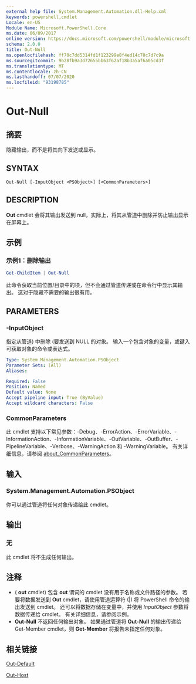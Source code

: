 ```yaml
---
external help file: System.Management.Automation.dll-Help.xml
keywords: powershell,cmdlet
Locale: en-US
Module Name: Microsoft.PowerShell.Core
ms.date: 06/09/2017
online version: https://docs.microsoft.com/powershell/module/microsoft.powershell.core/out-null?view=powershell-7.1&WT.mc_id=ps-gethelp
schema: 2.0.0
title: Out-Null
ms.openlocfilehash: ff70c7dd5314fd1f123299e8f4ed14c70c7d7c9a
ms.sourcegitcommit: 9b28fb9a3d72655bb63f62af18b3a5af6a05cd3f
ms.translationtype: MT
ms.contentlocale: zh-CN
ms.lasthandoff: 07/07/2020
ms.locfileid: "93198785"
---
```

# Out-Null

## 摘要
隐藏输出，而不是将其向下发送或显示。

## SYNTAX

```
Out-Null [-InputObject <PSObject>] [<CommonParameters>]
```

## DESCRIPTION

**Out** cmdlet 会将其输出发送到 null，实际上，将其从管道中删除并防止输出显示在屏幕上。

## 示例

### 示例1：删除输出

```powershell
Get-ChildItem | Out-Null
```

此命令获取当前位置/目录中的项，但不会通过管道传递或在命令行中显示其输出。
这对于隐藏不需要的输出很有用。

## PARAMETERS

### -InputObject

指定从管道) 中删除 (要发送到 NULL 的对象。
输入一个包含对象的变量，或键入可获取对象的命令或表达式。

```yaml
Type: System.Management.Automation.PSObject
Parameter Sets: (All)
Aliases:

Required: False
Position: Named
Default value: None
Accept pipeline input: True (ByValue)
Accept wildcard characters: False
```

### CommonParameters

此 cmdlet 支持以下常见参数：-Debug、-ErrorAction、-ErrorVariable、-InformationAction、-InformationVariable、-OutVariable、-OutBuffer、-PipelineVariable、-Verbose、-WarningAction 和 -WarningVariable。 有关详细信息，请参阅 [about_CommonParameters](https://go.microsoft.com/fwlink/?LinkID=113216)。

## 输入

### System.Management.Automation.PSObject

你可以通过管道将任何对象传递给此 cmdlet。

## 输出

### 无

此 cmdlet 将不生成任何输出。

## 注释

*  ( **out** cmdlet) 包含 **out** 谓词的 cmdlet 没有用于名称或文件路径的参数。 若要将数据发送到 **Out** cmdlet，请使用管道运算符 (|) 将 PowerShell 命令的输出发送到 cmdlet。 还可以将数据存储在变量中，并使用 *InputObject* 参数将数据传递给 cmdlet。 有关详细信息，请参阅示例。
* **Out-Null** 不返回任何输出对象。 如果通过管道将 **Out-Null** 的输出传递给 Get-Member cmdlet，则 **Get-Member** 将报告未指定任何对象。

## 相关链接

[Out-Default](Out-Default.md)

[Out-Host](Out-Host.md)

